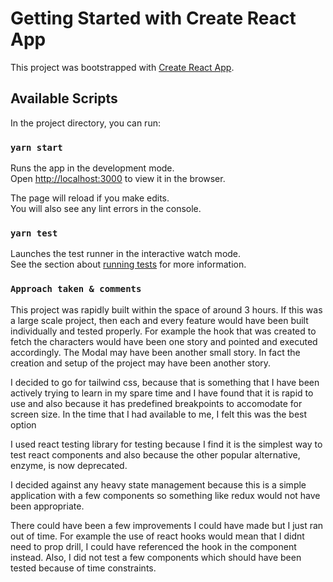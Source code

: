 # Getting Started with Create React App

This project was bootstrapped with [Create React App](https://github.com/facebook/create-react-app).

## Available Scripts

In the project directory, you can run:

### `yarn start`

Runs the app in the development mode.\
Open [http://localhost:3000](http://localhost:3000) to view it in the browser.

The page will reload if you make edits.\
You will also see any lint errors in the console.

### `yarn test`

Launches the test runner in the interactive watch mode.\
See the section about [running tests](https://facebook.github.io/create-react-app/docs/running-tests) for more information.

### `Approach taken & comments`

This project was rapidly built within the space of around 3 hours. If this was a large scale project, then each and every feature would have been built individually and tested properly. For example the hook that was created to fetch the characters would have been one story and pointed and executed accordingly. The Modal may have been another small story. In fact the creation and setup of the project may have been another story. 

I decided to go for tailwind css, because that is something that I have been actively trying to learn in my spare time and I have found that it is rapid to use and also because it has predefined breakpoints to accomodate for screen size. In the time that I had available to me, I felt this was the best option

I used react testing library for testing because I find it is the simplest way to test react components and also because the other popular alternative, enzyme, is now deprecated. 

I decided against any heavy state management because this is a simple application with a few components so something like redux would not have been appropriate.

There could have been a few improvements I could have made but I just ran out of time. For example the use of react hooks would mean that I didnt need to prop drill, I could have referenced the hook in the component instead. Also, I did not test a few components which should have been tested because of time constraints.